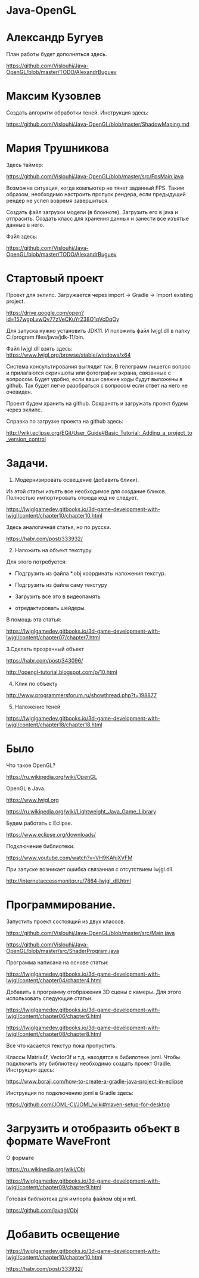 # Java-OpenGL

# Александр Бугуев

План работы будет дополняться здесь.



https://github.com/Vislouhi/Java-OpenGL/blob/master/TODO/AlexandrBuguev

# Максим Кузовлев

Создать алгоритм обработки теней. Инструкция здесь:

https://github.com/Vislouhi/Java-OpenGL/blob/master/ShadowMaping.md

# Мария Трушникова

Здесь таймер:

https://github.com/Vislouhi/Java-OpenGL/blob/master/src/FpsMain.java

Возможна ситуация, когда компьютер не тянет заданный FPS. Таким образом, необходимо настроить пропуск рендера, если предыдущий рендер не успел вовремя завершиться.

Создать файл загрузки модели (в блокноте). Загрузить его в java и отпрасить. Создать класс для хранения данных и занести все изъятые данные в него.

Файл здесь:

https://github.com/Vislouhi/Java-OpenGL/blob/master/TODO/AlexandrBuguev






# Стартовый проект

Проект для эклипс. Загружается через import -> Gradle -> Import existing project.

https://drive.google.com/open?id=157wgpLvwQv77zVeCKuYr238O1qVcDqOy

Для запуска нужно установить JDK11. И положить файл lwjgl.dll в папку C:/program files/java/jdk-11/bin.

Файл lwjgl.dll взять здесь:
https://www.lwjgl.org/browse/stable/windows/x64

Система консультирования выглядит так. В телеграмм пишется вопрос и прилагаются скриншоты или фотографии экрана, связанные с вопросом. Будет удобно, если ваши свежие коды будут выложены в github. Так будет легче разобраться с вопросом если ответ на него не очевиден.

Проект будем хранить на github. Сохранять и загружать проект будем через эклипс.

Справка по загрузке проекта на github здесь:

http://wiki.eclipse.org/EGit/User_Guide#Basic_Tutorial:_Adding_a_project_to_version_control


# Задачи.

1. Модернизировать освещение (добавить блики).

Из этой статьи изъять все необходимое для создание бликов. Полностью импортировать отсюда код не следует.

https://lwjglgamedev.gitbooks.io/3d-game-development-with-lwjgl/content/chapter10/chapter10.html


Здесь аналогичная статья, но по русски.

https://habr.com/post/333932/

2. Наложить на объект текстуру.

Для этого потребуется:

 - Подгрузить из файла *.obj координаты наложения текстур.
 
 - Подгрузить из файла саму текстуру
 
 - Загрузить все это в видеопамять
 
 - отредактировать шейдеры.
 
 В помощь эта статья:
 
 https://lwjglgamedev.gitbooks.io/3d-game-development-with-lwjgl/content/chapter07/chapter7.html
 
 3.Сделать прозрачный объект
 
https://habr.com/post/343096/

http://opengl-tutorial.blogspot.com/p/10.html

4. Клик по объекту

http://www.programmersforum.ru/showthread.php?t=198877

5. Наложение теней

https://lwjglgamedev.gitbooks.io/3d-game-development-with-lwjgl/content/chapter18/chapter18.html


# Было

Что такое OpenGL?

https://ru.wikipedia.org/wiki/OpenGL

OpenGL в Java.

https://www.lwjgl.org

https://ru.wikipedia.org/wiki/Lightweight_Java_Game_Library

Будем работать с Eclipse.

https://www.eclipse.org/downloads/

Подключение библиотеки.

https://www.youtube.com/watch?v=VH9KAhjXVFM

При запуске возникает ошибка связанная с отсутствием lwjgl.dll.

http://internetaccessmonitor.ru/7864-lwjgl_dll.html

# Программирование.

Запустить проект состоящий из двух классов.

https://github.com/Vislouhi/Java-OpenGL/blob/master/src/Main.java

https://github.com/Vislouhi/Java-OpenGL/blob/master/src/ShaderProgram.java

Программа написана на основе статьи:

https://lwjglgamedev.gitbooks.io/3d-game-development-with-lwjgl/content/chapter04/chapter4.html

Добавить в программу отображения 3D сцены с камеры. Для этого использовать следующие статьи:

https://lwjglgamedev.gitbooks.io/3d-game-development-with-lwjgl/content/chapter06/chapter6.html

https://lwjglgamedev.gitbooks.io/3d-game-development-with-lwjgl/content/chapter08/chapter8.html

Все что касается текстур пока пропустить.

Классы Matrix4f, Vector3f и т.д. находятся в бибилотеке joml. Чтобы подключить эту библиотеку необходимо создать
проект Gradle. Инструкция здесь:

https://www.boraji.com/how-to-create-a-gradle-java-project-in-eclipse

Инструкция по подключению joml в Gradle здесь:

https://github.com/JOML-CI/JOML/wiki#maven-setup-for-desktop



# Загрузить и отобразить объект в формате WaveFront

О формате 

https://ru.wikipedia.org/wiki/Obj

https://lwjglgamedev.gitbooks.io/3d-game-development-with-lwjgl/content/chapter09/chapter9.html

Готовая библиотека для импорта файлом obj и mtl.

https://github.com/javagl/Obj

# Добавить освещение

https://lwjglgamedev.gitbooks.io/3d-game-development-with-lwjgl/content/chapter10/chapter10.html

https://habr.com/post/333932/






